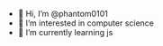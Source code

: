 - 👋 Hi, I’m @phantom0101
- 👀 I’m interested in computer science 
- 🌱 I’m currently learning js

<!---
phantom0101/phantom0101 is a ✨ special ✨ repository because its `README.md` (this file) appears on your GitHub profile.
You can click the Preview link to take a look at your changes.
--->
